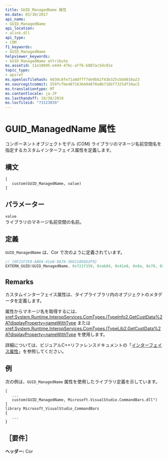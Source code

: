 ```yaml
---
title: GUID_ManagedName 属性
ms.date: 03/30/2017
api_name:
- GUID_ManagedName
api_location:
- alink.dll
api_type:
- COM
f1_keywords:
- GUID_ManagedName
helpviewer_keywords:
- GUID_ManagedName attribute
ms.assetid: 11e18095-e444-47bc-aff6-b887ac5dc01e
topic_type:
- apiref
ms.openlocfilehash: 9d30c8fe71a0dfff7de9bb2f43b325cbb8016a23
ms.sourcegitcommit: 559fcfbe4871636494870a8b716bf7325df34ac5
ms.translationtype: MT
ms.contentlocale: ja-JP
ms.lasthandoff: 10/30/2019
ms.locfileid: "73123039"
---
```

# <a name="guid_managedname-attribute"></a>GUID_ManagedName 属性
コンポーネントオブジェクトモデル (COM) ライブラリのマネージ名前空間名を指定するカスタムインターフェイス属性を定義します。  
  
## <a name="syntax"></a>構文  
  
```idl
[  
   custom(GUID_ManagedName, value)  
]  
```  
  
## <a name="parameters"></a>パラメーター  
 `value`  
 ライブラリのマネージ名前空間の名前。  
  
## <a name="definition"></a>定義  
 `GUID_ManagedName` は、Cor で次のように定義されています。  
  
```cpp
// {0F21F359-AB84-41e8-9A78-36D110E6D2F9}  
EXTERN_GUID(GUID_ManagedName, 0xf21f359, 0xab84, 0x41e8, 0x9a, 0x78, 0x36, 0xd1, 0x10, 0xe6, 0xd2, 0xf9);  
```  
  
## <a name="remarks"></a>Remarks  
 カスタムインターフェイス属性は、タイプライブラリ内のオブジェクトのメタデータを定義します。  
  
 属性からマネージ名を取得するには、<xref:System.Runtime.InteropServices.ComTypes.ITypeInfo2.GetCustData%2A?displayProperty=nameWithType> または <xref:System.Runtime.InteropServices.ComTypes.ITypeLib2.GetCustData%2A?displayProperty=nameWithType> を使用します。  
  
 詳細については、ビジュアルC++リファレンスドキュメントの「[インターフェイス属性](/cpp/windows/attributes/interface-attributes)」を参照してください。  
  
## <a name="example"></a>例  
 次の例は、`GUID_ManagedName` 属性を使用したライブラリ定義を示しています。  
  
```idl
[  
   ...  
   custom(GUID_ManagedName, Microsoft.VisualStudio.CommandBars.dll")  
]  
library Microsoft_VisualStudio_CommandBars  
{  
   ...  
}  
```  
  
## <a name="requirements"></a>［要件］  
 **ヘッダー:** Cor
